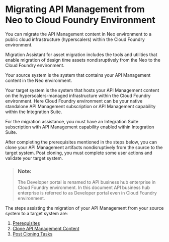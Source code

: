 <!-- loio92f2da1419ba4506a2a18cdc75dd6f29 -->

# Migrating API Management from Neo to Cloud Foundry Environment

You can migrate the API Management content in Neo environment to a public cloud infrastructure \(hyperscalers\) within the Cloud Foundry environment.



Migration Assistant for asset migration includes the tools and utilities that enable migration of design time assets nondisruptively from the Neo to the Cloud Foundry environment.

Your source system is the system that contains your API Management content in the Neo environment.

Your target system is the system that hosts your API Management content on the hyperscalers-managed infrastructure within the Cloud Foundry environment. Here Cloud Foundry environment can be your native standalone API Management subscription or API Management capability within the Integration Suite.

For the migration assistance, you must have an Integration Suite subscription with API Management capability enabled within Integration Suite.

After completing the prerequisites mentioned in the steps below, you can clone your API Management artifacts nondisruptively from the source to the target system. Post cloning, you must complete some user actions and validate your target system.

> ### Note:  
> The Developer portal is renamed to API business hub enterprise in Cloud Foundry environment. In this document API business hub enterprise is referred to as Developer portal even in Cloud Foundry environment.

The steps assisting the migration of your API Management from your source system to a target system are:

1.  [Prerequisites](prerequisites-c1904bc.md)
2.  [Clone API Management Content](clone-api-management-content-7abd887.md)
3.  [Post Cloning Tasks](post-cloning-tasks-116d82c.md)

